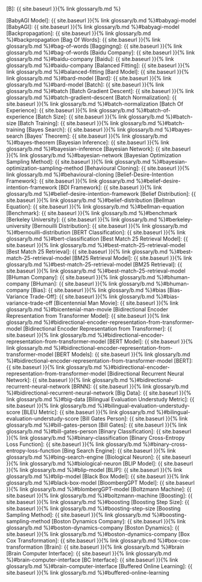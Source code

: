 [B]: {{ site.baseurl }}{% link glossary/b.md %}

[BabyAGI Model]: {{ site.baseurl }}{% link glossary/b.md %}#babyagi-model
[BabyAGI]: {{ site.baseurl }}{% link glossary/b.md %}#babyagi-model
[Backpropagation]: {{ site.baseurl }}{% link glossary/b.md %}#backpropagation
[Bag Of Words]: {{ site.baseurl }}{% link glossary/b.md %}#bag-of-words
[Baggingng]: {{ site.baseurl }}{% link glossary/b.md %}#bag-of-words
[Baidu Company]: {{ site.baseurl }}{% link glossary/b.md %}#baidu-company
[Baidu]: {{ site.baseurl }}{% link glossary/b.md %}#baidu-company
[Balanced Fitting]: {{ site.baseurl }}{% link glossary/b.md %}#balanced-fitting
[Bard Model]: {{ site.baseurl }}{% link glossary/b.md %}#bard-model
[Bard]: {{ site.baseurl }}{% link glossary/b.md %}#bard-model
[Batch]: {{ site.baseurl }}{% link glossary/b.md %}#batch
[Batch Gradient Descent]: {{ site.baseurl }}{% link glossary/b.md %}#batch-gradient-descent
[Batch Normalization]: {{ site.baseurl }}{% link glossary/b.md %}#batch-normalization
[Batch Of Experience]: {{ site.baseurl }}{% link glossary/b.md %}#batch-of-experience
[Batch Size]: {{ site.baseurl }}{% link glossary/b.md %}#batch-size
[Batch Training]: {{ site.baseurl }}{% link glossary/b.md %}#batch-training
[Bayes Search]: {{ site.baseurl }}{% link glossary/b.md %}#bayes-search
[Bayes' Theorem]: {{ site.baseurl }}{% link glossary/b.md %}#bayes-theorem
[Bayesian Inference]: {{ site.baseurl }}{% link glossary/b.md %}#bayesian-inference
[Bayesian Network]: {{ site.baseurl }}{% link glossary/b.md %}#bayesian-network
[Bayesian Optimization Sampling Method]: {{ site.baseurl }}{% link glossary/b.md %}#bayesian-optimization-sampling-method
[Behavioural Cloning]: {{ site.baseurl }}{% link glossary/b.md %}#behavioural-cloning
[Belief-Desire-Intention Framework]: {{ site.baseurl }}{% link glossary/b.md %}#belief-desire-intention-framework
[BDI Framework]: {{ site.baseurl }}{% link glossary/b.md %}#belief-desire-intention-framework
[Belief Distribution]: {{ site.baseurl }}{% link glossary/b.md %}#belief-distribution
[Bellman Equation]: {{ site.baseurl }}{% link glossary/b.md %}#bellman-equation
[Benchmark]: {{ site.baseurl }}{% link glossary/b.md %}#benchmark
[Berkeley University]: {{ site.baseurl }}{% link glossary/b.md %}#berkeley-university
[Bernouilli Distribution]: {{ site.baseurl }}{% link glossary/b.md %}#bernouilli-distribution
[BERT Classification]: {{ site.baseurl }}{% link glossary/b.md %}#bert-classification
[Best Match 25 Retrieval Model]: {{ site.baseurl }}{% link glossary/b.md %}#best-match-25-retrieval-model
[Best Match 25 Retrieval]: {{ site.baseurl }}{% link glossary/b.md %}#best-match-25-retrieval-model
[BM25 Retrieval Model]: {{ site.baseurl }}{% link glossary/b.md %}#best-match-25-retrieval-model
[BM25 Retrieval]: {{ site.baseurl }}{% link glossary/b.md %}#best-match-25-retrieval-model
[BHuman Company]: {{ site.baseurl }}{% link glossary/b.md %}#bhuman-company
[BHuman]: {{ site.baseurl }}{% link glossary/b.md %}#bhuman-company
[Bias]: {{ site.baseurl }}{% link glossary/b.md %}#bias
[Bias-Variance Trade-Off]: {{ site.baseurl }}{% link glossary/b.md %}#bias-variance-trade-off
[Bicentennial Man Movie]: {{ site.baseurl }}{% link glossary/b.md %}#bicentenial-man-movie
[Bidirectional Encoder Representation from Transformer Model]: {{ site.baseurl }}{% link glossary/b.md %}#bidirectional-encoder-representation-from-transformer-model
[Bidirectional Encoder Representation from Transformer]: {{ site.baseurl }}{% link glossary/b.md %}#bidirectional-encoder-representation-from-transformer-model
[BERT Model]: {{ site.baseurl }}{% link glossary/b.md %}#bidirectional-encoder-representation-from-transformer-model
[BERT Models]: {{ site.baseurl }}{% link glossary/b.md %}#bidirectional-encoder-representation-from-transformer-model
[BERT]: {{ site.baseurl }}{% link glossary/b.md %}#bidirectional-encoder-representation-from-transformer-model
[Bidirectional Recurrent Neural Network]: {{ site.baseurl }}{% link glossary/b.md %}#bidirectional-recurrent-neural-network
[BRNN]: {{ site.baseurl }}{% link glossary/b.md %}#bidirectional-recurrent-neural-network
[Big Data]: {{ site.baseurl }}{% link glossary/b.md %}#big-data
[Bilingual Evaluation Understudy Metric]: {{ site.baseurl }}{% link glossary/b.md %}#bilingual-evaluation-understudy-score
[BLEU Metric]: {{ site.baseurl }}{% link glossary/b.md %}#bilingual-evaluation-understudy-score
[Bill Gates Person]: {{ site.baseurl }}{% link glossary/b.md %}#bill-gates-person
[Bill Gates]: {{ site.baseurl }}{% link glossary/b.md %}#bill-gates-person
[Binary Classification]: {{ site.baseurl }}{% link glossary/b.md %}#binary-classification
[Binary Cross-Entropy Loss Function]: {{ site.baseurl }}{% link glossary/b.md %}#binary-cross-entropy-loss-function
[Bing Search Engine]: {{ site.baseurl }}{% link glossary/b.md %}#bing-search-engine
[Biological Neuron]: {{ site.baseurl }}{% link glossary/b.md %}#biological-neuron
[BLIP Model]: {{ site.baseurl }}{% link glossary/b.md %}#blip-model
[BLIP]: {{ site.baseurl }}{% link glossary/b.md %}#blip-model
[Black Box Model]: {{ site.baseurl }}{% link glossary/b.md %}#black-box-model
[BloombergGPT Model]: {{ site.baseurl }}{% link glossary/b.md %}#blombergGPT-model
[Boltzmann Machine]: {{ site.baseurl }}{% link glossary/b.md %}#boltzmann-machine
[Boosting]: {{ site.baseurl }}{% link glossary/b.md %}#boosting
[Boosting Step Size]: {{ site.baseurl }}{% link glossary/b.md %}#boosting-step-size
[Boosting Sampling Method]: {{ site.baseurl }}{% link glossary/b.md %}#boosting-sampling-method
[Boston Dynamics Company]: {{ site.baseurl }}{% link glossary/b.md %}#boston-dynamics-company
[Boston Dynamics]: {{ site.baseurl }}{% link glossary/b.md %}#boston-dynamics-company
[Box Cox Transformation]: {{ site.baseurl }}{% link glossary/b.md %}#box-cox-transformation
[Brain]: {{ site.baseurl }}{% link glossary/b.md %}#brain
[Brain Computer Interface]: {{ site.baseurl }}{% link glossary/b.md %}#brain-computer-interface
[BC Interface]: {{ site.baseurl }}{% link glossary/b.md %}#brain-computer-interface
[Buffered Online Learning]: {{ site.baseurl }}{% link glossary/b.md %}#buffered-online-learning
